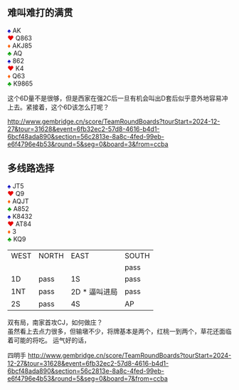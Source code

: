 ## 难叫难打的满贯
<div class="board-container">
  <div class="Whand">
    <font color="0000C0">♠</font> AK <br>
    <font color="E80000">♥</font> Q863 <br>
    <font color="FF6000">♦</font> AKJ85 <br>
    <font color="00A000">♣</font> AQ <br>
  </div>
  <div class="Ehand">
    <font color="0000C0">♠</font> 862 <br>
    <font color="E80000">♥</font> K4 <br>
    <font color="FF6000">♦</font> Q63 <br>
    <font color="00A000">♣</font> K9865 <br>
  </div>
</div>

这个6D量不是很够，但是西家在强2C后一旦有机会叫出D套后似乎意外地容易冲上去。紧接着，这个6D该怎么打呢？

http://www.gembridge.cn/score/TeamRoundBoards?tourStart=2024-12-27&tour=31628&event=6fb32ec2-57d8-4616-b4d1-6bcf48ada890&section=56c2813e-8a8c-4fed-99eb-e6f4796e4b53&round=5&seg=0&board=3&from=ccba

## 多线路选择
<div class="board-container">
  <div class="Whand">
    <font color="0000C0">♠</font> JT5 <br>
    <font color="E80000">♥</font> Q9 <br>
    <font color="FF6000">♦</font> AQJT <br>
    <font color="00A000">♣</font> A852 <br>
  </div>
  <div class="Ehand">
    <font color="0000C0">♠</font> K8432 <br>
    <font color="E80000">♥</font> AT84 <br>
    <font color="FF6000">♦</font> 3 <br>
    <font color="00A000">♣</font> KQ9 <br>
  </div>
</div>

<table>
    <tr><td>WEST</td> <td>NORTH</td> <td>EAST</td> <td>SOUTH</td></tr>
    <tr><td></td> <td></td> <td></td> <td>pass</td></tr>
    <tr><td>1D</td> <td>pass</td> <td>1S</td> <td>pass </td></tr>
    <tr><td>1NT</td> <td>pass</td> <td>2D * 逼叫进局</td> <td>pass</td></tr>
    <tr><td>2S</td> <td>pass</td> <td>4S</td> <td>AP</td></tr>
</table>

双有局，南家首攻CJ，如何做庄？<br/>
虽然看上去点力很多，但输墩不少，将牌基本是两个，红桃一到两个，草花还面临着可能的将吃。
运气好的话，

四明手
http://www.gembridge.cn/score/TeamRoundBoards?tourStart=2024-12-27&tour=31628&event=6fb32ec2-57d8-4616-b4d1-6bcf48ada890&section=56c2813e-8a8c-4fed-99eb-e6f4796e4b53&round=5&seg=0&board=7&from=ccba